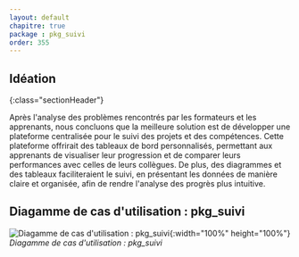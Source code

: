 ```yaml
---
layout: default
chapitre: true
package : pkg_suivi
order: 355
---
```

## Idéation
{:class="sectionHeader"}

<!-- note -->

Après l'analyse des problèmes rencontrés par les formateurs et les apprenants, nous concluons que la meilleure solution est de développer une plateforme centralisée pour le suivi des projets et des compétences. Cette plateforme offrirait des tableaux de bord personnalisés, permettant aux apprenants de visualiser leur progression et de comparer leurs performances avec celles de leurs collègues. De plus, des diagrammes et des tableaux faciliteraient le suivi, en présentant les données de manière claire et organisée, afin de rendre l'analyse des progrès plus intuitive.

<!-- new slide -->
## Diagamme de cas d'utilisation : pkg_suivi

![Diagamme de cas d'utilisation : pkg_suivi](/soli-lms/diagrammes/pkg_suivi/uses_cases_pkg_suivi.svg){:width="100%" height="100%"}
*Diagamme de cas d'utilisation : pkg_suivi*
<!-- new slide -->